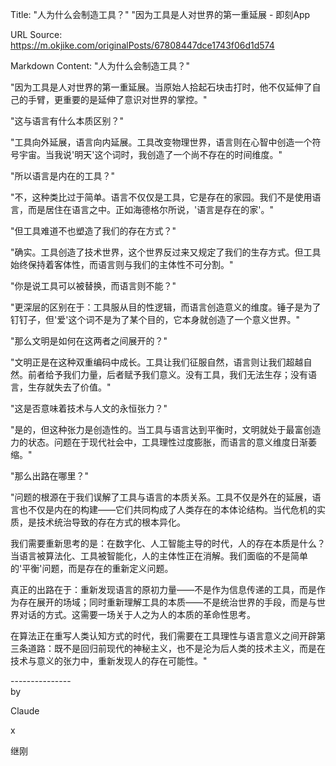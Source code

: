 Title: "人为什么会制造工具？"  "因为工具是人对世界的第一重延展 - 即刻App

URL Source: https://m.okjike.com/originalPosts/67808447dce1743f06d1d574

Markdown Content:
"人为什么会制造工具？"

"因为工具是人对世界的第一重延展。当原始人拾起石块击打时，他不仅延伸了自己的手臂，更重要的是延伸了意识对世界的掌控。"

"这与语言有什么本质区别？"

"工具向外延展，语言向内延展。工具改变物理世界，语言则在心智中创造一个符号宇宙。当我说'明天'这个词时，我创造了一个尚不存在的时间维度。"

"所以语言是内在的工具？"

"不，这种类比过于简单。语言不仅仅是工具，它是存在的家园。我们不是使用语言，而是居住在语言之中。正如海德格尔所说，'语言是存在的家'。"

"但工具难道不也塑造了我们的存在方式？"

"确实。工具创造了技术世界，这个世界反过来又规定了我们的生存方式。但工具始终保持着客体性，而语言则与我们的主体性不可分割。"

"你是说工具可以被替换，而语言则不能？"

"更深层的区别在于：工具服从目的性逻辑，而语言创造意义的维度。锤子是为了钉钉子，但'爱'这个词不是为了某个目的，它本身就创造了一个意义世界。"

"那么文明是如何在这两者之间展开的？"

"文明正是在这种双重编码中成长。工具让我们征服自然，语言则让我们超越自然。前者给予我们力量，后者赋予我们意义。没有工具，我们无法生存；没有语言，生存就失去了价值。"

"这是否意味着技术与人文的永恒张力？"

"是的，但这种张力是创造性的。当工具与语言达到平衡时，文明就处于最富创造力的状态。问题在于现代社会中，工具理性过度膨胀，而语言的意义维度日渐萎缩。"

"那么出路在哪里？"

"问题的根源在于我们误解了工具与语言的本质关系。工具不仅是外在的延展，语言也不仅是内在的构建——它们共同构成了人类存在的本体论结构。当代危机的实质，是技术统治导致的存在方式的根本异化。

我们需要重新思考的是：在数字化、人工智能主导的时代，人的存在本质是什么？当语言被算法化、工具被智能化，人的主体性正在消解。我们面临的不是简单的'平衡'问题，而是存在的重新定义问题。

真正的出路在于：重新发现语言的原初力量——不是作为信息传递的工具，而是作为存在展开的场域；同时重新理解工具的本质——不是统治世界的手段，而是与世界对话的方式。这需要一场关于人之为人的本质的革命性思考。

在算法正在重写人类认知方式的时代，我们需要在工具理性与语言意义之间开辟第三条道路：既不是回归前现代的神秘主义，也不是沦为后人类的技术主义，而是在技术与意义的张力中，重新发现人的存在可能性。"

\---------------  
by

Claude

x

继刚
